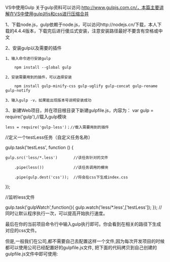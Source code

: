 VS中使用Gulp
关于gulp资料可以访问:http://www.gulpjs.com.cn/，本篇主要讲解在VS中使用gulp对js和css进行压缩合并

1、下载node.js，gulp依赖于node.js，可以访问http://nodejs.cn/下载，本人下载的4.4.4版本，下载完后进行傻瓜式安装，注意安装路径最好不要含有空格或中文

2、安装gulp以及需要的插件

    1、输入命令进行安装gulp

        npm install --global gulp

    2、安装需要用到的插件，可以选择安装

        npm install gulp-minify-css gulp-uglify gulp-concat gulp-rename gulp-notify

    3、输入gulp -v，如果能出现版本号说明安装成功

3、新建Web项目，并在项目根目录下新建gulpfile.js，内容为：
var gulp = require('gulp'),//载入gulp模块

    less = require('gulp-less')；//载入需要用到的插件
//定义一个testLess任务（自定义任务名称）

gulp.task('testLess', function () {

    gulp.src('less/*.less')       //该任务针对的文件

        .pipe(less())             //该任务调用的模块

        .pipe(gulp.dest('css'));  //将会在css下生成index.css

});

//监听less文件

gulp.task('gulpWatch',function(){
gulp.watch('less/*.less',['testLess']);
});
//同时让默认程序执行一次，可以提高开始执行速度。


最后在你的当前项目命令行中输入gulp执行即可。你会看到在相关的路径下生成对应的css文件。

但是,一般我们在公司,都不需要自己去配置这样一个文件,因为每次开发项目的时候都可以使用公司已经配置好的gulpfile.js文件,
把下面的代码拷贝到自己创建的gulpfile.js文件中即可使用:
